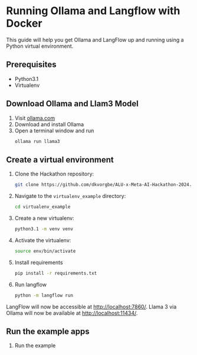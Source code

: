 # Running Ollama and Langflow with Docker

This guide will help you get Ollama and LangFlow up and running using a Python virtual environment.

## Prerequisites

- Python3.1
- Virtualenv

## Download Ollama and Llam3 Model

1. Visit [ollama.com](https://ollama.com/)
2. Download and install Ollama
3. Open a terminal window and run 
    ```sh
    ollama run llama3
    ```

## Create a virtual environment

1. Clone the Hackathon repository:

   ```sh
   git clone https://github.com/dkvorgbe/ALU-x-Meta-AI-Hackathon-2024.git
   ```

2. Navigate to the `virtualenv_example` directory:

   ```sh
   cd virtualenv_example
   ```

3. Create a new virtualenv:

   ```sh
   python3.1 -m venv venv
   ```

3. Activate the virtualenv:

   ```sh
   source env/bin/activate
   ```

4. Install requirements

    ```sh
    pip install -r requirements.txt
    ```

5. Run langflow

    ```sh
    python -m langflow run
    ```


LangFlow will now be accessible at [http://localhost:7860/](http://localhost:7860/).
Llama 3 via Ollama will now be available at [http://localhost:11434/](http://localhost:11434/).

## Run the example apps

1. Run the example 
   ```sh
   ```

